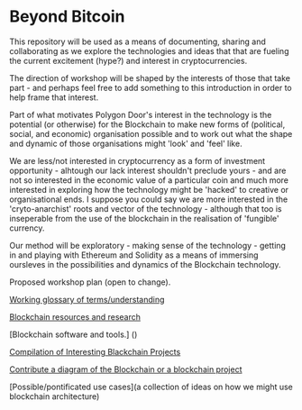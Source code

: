 # Beyond Bitcoin

This repository will be used as a means of documenting, sharing and collaborating as we explore the technologies and ideas that that are fueling the current excitement (hype?) and interest in cryptocurrencies. 

The direction of workshop will be shaped by the interests of those that take part - and perhaps feel free to add something to this introduction in order to help frame that interest. 

Part of what motivates Polygon Door's interest in the technology is the potential (or otherwise) for the Blockchain to make new forms of (political, social, and economic) organisation possible and to work out what the shape and dynamic of those organisations might 'look' and 'feel' like. 

We are less/not interested in cryptocurrency as a form of investment opportunity - alhtough our lack interest shouldn't preclude yours - and are not so interested in the economic value of a particular coin and much more interested in exploring how the technology might be 'hacked' to creative or organisational ends. I suppose you could say we are more interested in the 'cryto-anarchist' roots and vector of the technology - although that too is inseperable from the use of the blockchain in the realisation of 'fungible' currency.

Our method will be exploratory - making sense of the technology - getting in and playing with Ethereum and Solidity as a means of immersing oursleves in the possibilities and dynamics of the Blockchain technology.

Proposed workshop plan (open to change).

[Working glossary of terms/understanding ](/glossary.md)

[Blockchain resources and research]()

[Blockchain software and tools.] ()

[Compilation of Interesting Blackchain Projects](/blockchainprojects.md)

[Contribute a diagram of the Blockchain or a blockchain project](/diagramblockchain.md)

[Possible/pontificated use cases](a collection of ideas on how we might use blockchain architecture)
